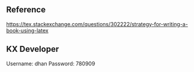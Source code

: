 ## Reference
https://tex.stackexchange.com/questions/302222/strategy-for-writing-a-book-using-latex


## KX Developer
Username: dhan
Password: 780909
